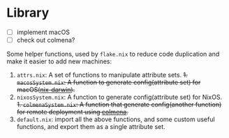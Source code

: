 # Library

- [ ] implement macOS
- [ ] check out colmena?

Some helper functions, used by `flake.nix` to reduce code duplication and make it easier to add new
machines:

1. `attrs.nix`: A set of functions to manipulate attribute sets.
~~1. `macosSystem.nix`: A function to generate config(attribute set) for macOS([nix-darwin](https://github.com/LnL7/nix-darwin)).~~
1. `nixosSystem.nix`: A function to generate config(attribute set) for NixOS.
~~1. `colmenaSystem.nix`: A function that generate config(another function) for remote deployment using [colmena](https://github.com/zhaofengli/colmena).~~
1. `default.nix`: import all the above functions, and some custom useful functions, and export them
   as a single attribute set.